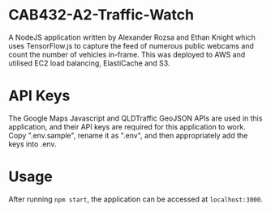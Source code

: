 # CAB432-A2-Traffic-Watch
A NodeJS application written by Alexander Rozsa and Ethan Knight which uses TensorFlow.js to capture the feed of numerous public webcams and count the number of vehicles in-frame.  This was deployed to AWS and utilised EC2 load balancing, ElastiCache and S3.

# API Keys
The Google Maps Javascript and QLDTraffic GeoJSON APIs are used in this application, and their API keys are required for this application to work. Copy ".env.sample", rename it as ".env", and then appropriately add the keys into .env.

# Usage
After running ```npm start```, the application can be accessed at ```localhost:3000```. 
